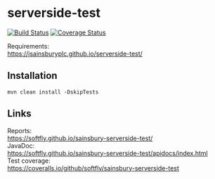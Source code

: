 # serverside-test
[![Build Status](https://travis-ci.com/softfly/sainsbury-serverside-test.svg?branch=master)](https://travis-ci.com/softfly/sainsbury-serverside-test.svg?branch=master)
[![Coverage Status](https://coveralls.io/repos/github/softfly/sainsbury-serverside-test/badge.svg?branch=master)](https://coveralls.io/github/softfly/sainsbury-serverside-test?branch=master)

Requirements:<br/>
https://jsainsburyplc.github.io/serverside-test/

## Installation
```
mvn clean install -DskipTests
```

## Links
Reports:<br/>
https://softfly.github.io/sainsbury-serverside-test/<br/>
JavaDoc:<br/>
https://softfly.github.io/sainsbury-serverside-test/apidocs/index.html<br/>
Test coverage:<br/>
https://coveralls.io/github/softfly/sainsbury-serverside-test